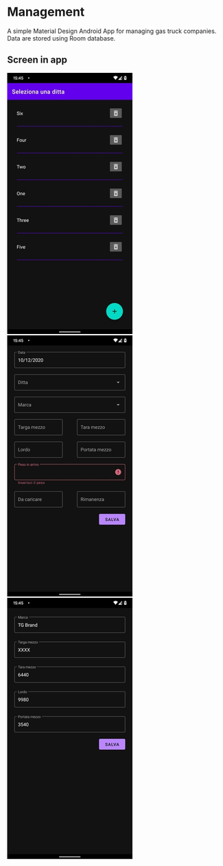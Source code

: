 # Management #
A simple Material Design Android App for managing gas truck companies.
Data are stored using Room database.

## Screen in app ##
![drawing](https://github.com/fedehsq/management/blob/main/s1.jpg) ![drawing](https://github.com/fedehsq/management/blob/main/s2.jpg) ![drawing](https://github.com/fedehsq/management/blob/main/s3.jpg)
